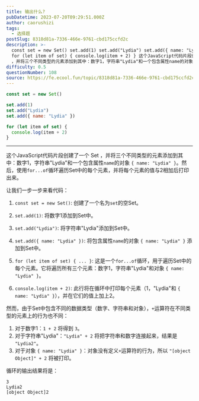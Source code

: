 ```yaml
---
title: 输出什么?
pubDatetime: 2023-07-20T09:29:51.000Z
author: caorushizi
tags:
  - 选择题
postSlug: 8318d81a-7336-466e-9761-cbd175ccfd2c
description: >-
  const set = new Set() set.add(1) set.add("Lydia") set.add({ name: "Lydia" })
  for (let item of set) { console.log(item + 2) } 这个JavaScript代码片段创建了一个 Set
  ，并将三个不同类型的元素添加到其中：数字1，字符串"Lydia"和一个包含属性name的对象 { 
difficulty: 0.5
questionNumber: 108
source: https://fe.ecool.fun/topic/8318d81a-7336-466e-9761-cbd175ccfd2c
---
```


```javascript
const set = new Set()

set.add(1)
set.add("Lydia")
set.add({ name: "Lydia" })

for (let item of set) {
  console.log(item + 2)
}
```

---

这个JavaScript代码片段创建了一个 Set ，并将三个不同类型的元素添加到其中：数字1，字符串"Lydia"和一个包含属性`name`的对象 `{ name: "Lydia" }`。然后，使用`for...of`循环遍历Set中的每个元素，并将每个元素的值与2相加后打印出来。

让我们一步一步来看代码：

1. `const set = new Set()`: 创建了一个名为`set`的空Set。

2. `set.add(1)`: 将数字1添加到Set中。

3. `set.add("Lydia")`: 将字符串"Lydia"添加到Set中。

4. `set.add({ name: "Lydia" })`: 将包含属性`name`的对象 `{ name: "Lydia" }` 添加到Set中。

5. `for (let item of set) { ... }`: 这是一个`for...of`循环，用于遍历Set中的每个元素。它将遍历所有三个元素：数字1，字符串"Lydia"和对象 `{ name: "Lydia" }`。

6. `console.log(item + 2)`: 此行将在循环中打印每个元素（1，"Lydia"和 `{ name: "Lydia" }`），并在它们的值上加上2。

然而，由于Set中包含不同的数据类型（数字、字符串和对象），`+`运算符在不同类型的元素上的行为也不同：

1. 对于数字1：`1 + 2` 将得到 `3`。
2. 对于字符串"Lydia"：`"Lydia" + 2` 将把字符串和数字连接起来，结果是 `"Lydia2"`。
3. 对于对象 `{ name: "Lydia" }`：对象没有定义`+`运算符的行为，所以 `"[object Object]" + 2` 将被打印。

循环的输出结果将是：

```
3
Lydia2
[object Object]2
```
